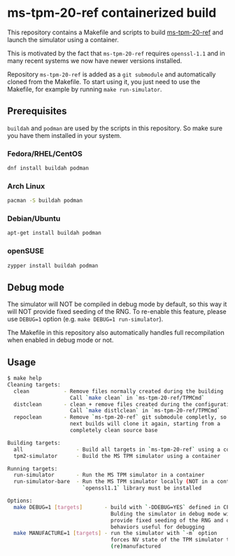 # ms-tpm-20-ref containerized build

This repository contains a Makefile and scripts to build
[ms-tpm-20-ref](https://github.com/microsoft/ms-tpm-20-ref)
and launch the simulator using a container.

This is motivated by the fact that `ms-tpm-20-ref` requires `openssl-1.1` and
in many recent systems we now have newer versions installed.

Repository `ms-tpm-20-ref` is added as a `git submodule` and automatically
cloned from the Makefile. To start using it, you just need to use the Makefile,
for example by running `make run-simulator`.

## Prerequisites

`buildah` and `podman` are used by the scripts in this repository. So make sure
you have them installed in your system.

### Fedora/RHEL/CentOS

```bash
dnf install buildah podman
```

### Arch Linux

```bash
pacman -S buildah podman
```

### Debian/Ubuntu

```bash
apt-get install buildah podman
```

### openSUSE

```bash
zypper install buildah podman
```

## Debug mode

The simulator will NOT be compiled in debug mode by default, so this way it
will NOT provide fixed seeding of the RNG. To re-enable this feature,
please use `DEBUG=1` option (e.g. `make DEBUG=1 run-simulator`).

The Makefile in this repository also automatically handles full recompilation
when enabled in debug mode or not.

## Usage

```bash
$ make help
Cleaning targets:
  clean           - Remove files normally created during the building
                    Call `make clean` in `ms-tpm-20-ref/TPMCmd`
  distclean       - clean + remove files created during the configuration
                    Call `make distlclean` in `ms-tpm-20-ref/TPMCmd`
  repoclean       - Remove `ms-tpm-20-ref` git submodule completly, so
                    next builds will clone it again, starting from a
                    completely clean source base

Building targets:
  all                 - Build all targets in `ms-tpm-20-ref` using a container
  tpm2-simulator      - Build the MS TPM simulator using a container

Running targets:
  run-simulator       - Run the MS TPM simulator in a container
  run-simulator-bare  - Run the MS TPM simulator locally (NOT in a container)
                        `openssl1.1` library must be installed

Options:
  make DEBUG=1 [targets]       - build with `-DDEBUG=YES` defined in CFLAGS
                                 Bulding the simulator in debug mode will
                                 provide fixed seeding of the RNG and other
                                 behaviors useful for debugging
  make MANUFACTURE=1 [targets] - run the simulator with `-m` option
                                 forces NV state of the TPM simulator to be
                                 (re)manufactured
```
